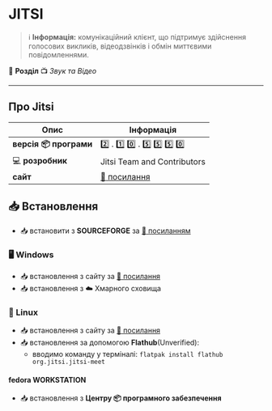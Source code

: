 # JITSI


> :information_source: **Інформація:** комунікаційний клієнт, що підтримує здійснення голосових викликів, відеодзвінків і обмін миттєвими повідомленнями.

:open_file_folder: **Розділ** :tv: *Звук та Відео*

---

## Про Jitsi

| Опис | Інформація |
| ---- | ---------- |
| **версія :package: програми** | :two: . :one: :zero: . :five: :five: :five: :zero: |
| :computer: **розробник** | Jitsi Team and Contributors |
| **сайт** | [:link: посилання](https://jitsi.org/) |

## :inbox_tray: Встановлення

- :inbox_tray: встановити з **SOURCEFORGE** за [:link: посиланням](https://sourceforge.net/projects/jitsi-desktop.mirror/files/)

### :desktop_computer: Windows

- :inbox_tray: встановлення з сайту за [:link: посилання](https://desktop.jitsi.org/Main/Download.html)
- :inbox_tray: встановлення з :cloud: Хмарного сховища

### :penguin: Linux

- :inbox_tray: встановлення з сайту за [:link: посилання](https://desktop.jitsi.org/Main/Download.html)
- :inbox_tray: встановлення за допомогою **Flathub**(Unverified):
  - вводимо команду у терміналі: `flatpak install flathub org.jitsi.jitsi-meet`
  
#### fedora WORKSTATION

- :inbox_tray: встановлення з **Центру :package: програмного забезпечення**

